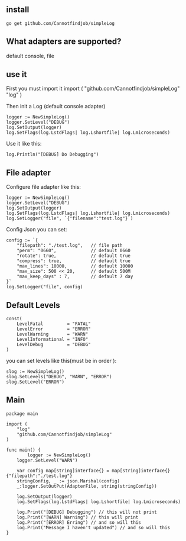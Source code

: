## install

	go get github.com/Cannotfindjob/simpleLog


## What adapters are supported?

default console, file


## use it

First you must import it
import (
	"github.com/Cannotfindjob/simpleLog"
	"log"
)

Then init a Log (default console adapter)

```golang
logger := NewSimpleLog()
logger.SetLevel("DEBUG")
log.SetOutput(logger)
log.SetFlags(log.LstdFlags| log.Lshortfile| log.Lmicroseconds)
```

Use it like this:

```golang
log.Println("[DEBUG] Do Debugging")
```

## File adapter

Configure file adapter like this:

```golang
logger := NewSimpleLog()
logger.SetLevel("DEBUG")
log.SetOutput(logger)
log.SetFlags(log.LstdFlags| log.Lshortfile| log.Lmicroseconds)
log.SetLogger("file", `{"filename":"test.log"}`)
```
Config Json you can set:
```golang
config := `{
	"filepath": "./test.log",   // file path
	"perm": "0660",             // default 0660
	"rotate": true,             // default true
	"compress": true,           // default true
	"max_lines": 10000,         // default 10000
	"max_size": 500 << 20,      // default 500M
	"max_keep_days" : 7,        // default 7 day
}`
log.SetLogger("file", config)
```

## Default Levels
```golang
const(
	LevelFatal         = "FATAL"
	LevelError         = "ERROR"
	LevelWarning       = "WARN"
	LevelInformational = "INFO"
	LevelDebug         = "DEBUG"
)
```
you can set levels like this(must be in order ):
```golang
slog := NewSimpleLog()
slog.SetLevels("DEBUG", "WARN", "ERROR")
slog.SetLevel("ERROR")
```

## Main
```golang
package main

import (
	"log"
	"github.com/Cannotfindjob/simpleLog"
)

func main() {
        logger := NewSimpleLog()
	logger.SetLevel("WARN")

	var config map[string]interface{} = map[string]interface{}{"filepath":"./test.log"}
	stringConfig, _ := json.Marshal(config)
	_:logger.SetOutPut(AdapterFile, string(stringConfig))

	log.SetOutput(logger)
	log.SetFlags(log.LstdFlags| log.Lshortfile| log.Lmicroseconds)

	log.Print("[DEBUG] Debugging") // this will not print
	log.Print("[WARN] Warning") // this will print
	log.Print("[ERROR] Erring") // and so will this 
	log.Print("Message I haven't updated") // and so will this
}
```
